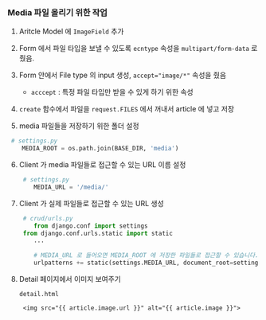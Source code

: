### Media 파일 올리기 위한 작업

1. Aritcle Model 에 `ImageField` 추가

2. Form 에서 파일 타입을 보낼 수 있도록 `ecntype` 속성을 `multipart/form-data` 로 줬음.

3. Form 안에서 File type 의 input 생성, `accept="image/*"` 속성을 줬음

   - `acccept` : 특정 파일 타입만 받을 수 있게 하기 위한 속성

4.  `create` 함수에서 파일을 `request.FILES` 에서 꺼내서 article 에 넣고 저장

5.  media 파일들을 저장하기 위한 폴더 설정

   ```python
   	# settings.py
       MEDIA_ROOT = os.path.join(BASE_DIR, 'media')
   ```

6. Client 가 media 파일들로 접근할 수 있는 URL 이름 설정

   ```python
   	# settings.py
       MEDIA_URL = '/media/'
   ```

7. Client 가 실제 파일들로 접근할 수 있는 URL  생성 

   ```python
   	# crud/urls.py
       from django.conf import settings
   	from django.conf.urls.static import static 
       ...
       
       # MEDIA_URL 로 들어오면 MEDIA_ROOT 에 저장한 파일들로 접근할 수 있습니다. 
       urlpatterns += static(settings.MEDIA_URL, document_root=settings.MEDIA_ROOT)
   ```

8. Detail 페이지에서 이미지 보여주기

   `detail.html`

   ```django
   	<img src="{{ article.image.url }}" alt="{{ article.image }}">
   ```

   